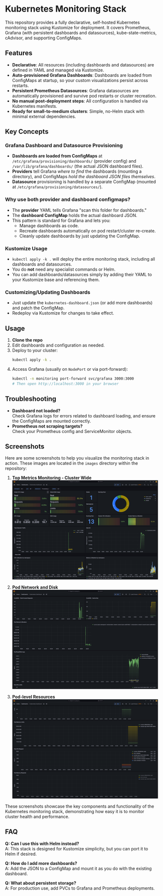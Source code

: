 
# Kubernetes Monitoring Stack

This repository provides a fully declarative, self-hosted Kubernetes monitoring stack using Kustomize for deployment. It covers Prometheus, Grafana (with persistent dashboards and datasources), kube-state-metrics, cAdvisor, and supporting ConfigMaps.

## Features

- **Declarative**: All resources (including dashboards and datasources) are defined in YAML and managed via Kustomize.
- **Auto-provisioned Grafana Dashboards**: Dashboards are loaded from ConfigMaps at startup, so your custom visualizations persist across restarts.
- **Persistent Prometheus Datasources**: Grafana datasources are automatically provisioned and survive pod restarts or cluster recreation.
- **No manual post-deployment steps**: All configuration is handled via Kubernetes manifests.
- **Ready for small-to-medium clusters**: Simple, no-Helm stack with minimal external dependencies.

## Key Concepts

### Grafana Dashboard and Datasource Provisioning

- **Dashboards are loaded from ConfigMaps** at `/etc/grafana/provisioning/dashboards/` (provider config) and `/var/lib/grafana/dashboards/` (the actual JSON dashboard files).
- **Providers** tell Grafana _where to find_ the dashboards (mounting a directory), and ConfigMaps _hold the dashboard JSON files themselves_.
- **Datasource** provisioning is handled by a separate ConfigMap (mounted at `/etc/grafana/provisioning/datasources/`).

### Why use both provider and dashboard configmaps?

- The **provider** YAML tells Grafana "scan this folder for dashboards."
- The **dashboard ConfigMap** holds the actual dashboard JSON.
- This pattern is standard for Grafana and lets you:
    - Manage dashboards as code.
    - Recreate dashboards automatically on pod restart/cluster re-create.
    - Cleanly update dashboards by just updating the ConfigMap.

### Kustomize Usage

- `kubectl apply -k .` will deploy the entire monitoring stack, including all dashboards and datasources.
- You do **not** need any specialist commands or Helm.
- You can add dashboards/datasources simply by adding their YAML to your Kustomize base and referencing them.

### Customizing/Updating Dashboards

- Just update the `kubernetes-dashboard.json` (or add more dashboards) and patch the ConfigMap.
- Redeploy via Kustomize for changes to take effect.

## Usage

1. **Clone the repo**
2. Edit dashboards and configuration as needed.
3. Deploy to your cluster:
   ```sh
   kubectl apply -k .
   ```
4. Access Grafana (usually on `NodePort` or via port-forward):
   ```sh
   kubectl -n monitoring port-forward svc/grafana 3000:3000
   # Then open http://localhost:3000 in your browser
   ```

## Troubleshooting

- **Dashboard not loaded?**  
  Check Grafana logs for errors related to dashboard loading, and ensure the ConfigMaps are mounted correctly.
- **Prometheus not scraping targets?**  
  Check your Prometheus config and ServiceMonitor objects.

## Screenshots

Here are some screenshots to help you visualize the monitoring stack in action. These images are located in the `images`
directory within the repository:

1. **Top Metrics Monitoring - Cluster Wide**  
   ![Prometheus Target Status](images/1.png)  

2. **Pod Network and Disk**  
   ![Grafana Dashboard Overview](images/2.png)  

3. **Pod-level Resources**  
   ![Kube-State-Metrics Monitoring](images/3.png)  

These screenshots showcase the key components and functionality of the Kubernetes monitoring stack, demonstrating how
easy it is to monitor cluster health and performance.

## FAQ

**Q: Can I use this with Helm instead?**  
A: This stack is designed for Kustomize simplicity, but you can port it to Helm if desired.

**Q: How do I add more dashboards?**  
A: Add the JSON to a ConfigMap and mount it as you do with the existing dashboard.

**Q: What about persistent storage?**  
A: For production use, add PVCs to Grafana and Prometheus deployments.
